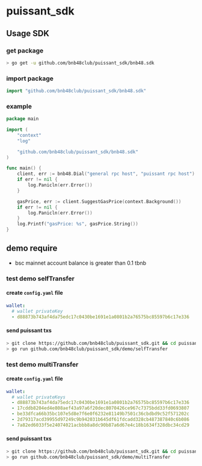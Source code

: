 # puissant_sdk

## Usage SDK

### get package

```bash
> go get -u github.com/bnb48club/puissant_sdk/bnb48.sdk
```

### import package

```go
import "github.com/bnb48club/puissant_sdk/bnb48.sdk"
```

### example

```go
package main

import (
	"context"
	"log"

	"github.com/bnb48club/puissant_sdk/bnb48.sdk"
)

func main() {
	client, err := bnb48.Dial("general rpc host", "puissant rpc host")
	if err != nil {
		log.Panicln(err.Error())
	}

	gasPrice, err := client.SuggestGasPrice(context.Background())
	if err != nil {
		log.Panicln(err.Error())
	}
	log.Printf("gasPrice: %s", gasPrice.String())
}
```
## demo require

- bsc mainnet account balance is greater than 0.1 tbnb

### test demo selfTransfer

#### create `config.yaml` file

```yaml
wallet:
  # wallet privateKey
  - d88873b743af4da75edc17c0430be1691e1a0801b2a76575bc85597b6c17e336
```

#### send puissant txs
```bash
> git clone https://github.com/bnb48club/puissant_sdk.git && cd puissant_sdk
> go run github.com/bnb48club/puissant_sdk/demo/selfTransfer
```

### test demo multiTransfer

#### create `config.yaml` file

```yaml
wallet:
  # wallet privateKeys
  - d88873b743af4da75edc17c0430be1691e1a0801b2a76575bc85597b6c17e336
  - 17cddb8204ed4e808aef43a97a6f20dec8070426ce967c7375bdd33fd0693807
  - be33dfca66b35bc107e5d8e7f6e0f6232e81149b7501c36cbdbd9c52f571202c
  - 2d79317acd39955d97249c9b942031b645df61fdcadd328cb487387840c6b086
  - 7a82ed6033f5e24074021acbbb8a8dc90b87a6d67e4c18b1634f328dbc34cd29
```

#### send puissant txs
```bash
> git clone https://github.com/bnb48club/puissant_sdk.git && cd puissant_sdk
> go run github.com/bnb48club/puissant_sdk/demo/multiTransfer
```